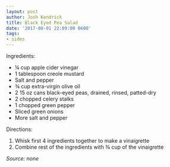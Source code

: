 ```yaml
---
layout: post
author: Josh Kendrick
title: Black Eyed Pea Salad
date: '2017-08-01 22:09:00 0600'
tags:
- sides
---
```


Ingredients:
* ¼ cup apple cider vinegar
* 1 tablespoon creole mustard
* Salt and pepper
* ¾ cup extra-virgin olive oil
* 2 15 oz cans black-eyed peas, drained, rinsed, patted-dry
* 2 chopped celery stalks
* 1 chopped green pepper
* Sliced green onions
* More salt and pepper

Directions:
1. Whisk first 4 ingredients together to make a vinaigrette
2. Combine rest of the ingredients with ¾ cup of the vinaigrette

*Source: none*